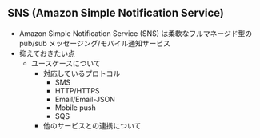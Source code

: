## SNS (Amazon Simple Notification Service)
* Amazon Simple Notification Service (SNS) は柔軟なフルマネージド型の pub/sub メッセージング/モバイル通知サービス
* 抑えておきたい点
  * ユースケースについて
    * 対応しているプロトコル
      * SMS
      * HTTP/HTTPS
      * Email/Email-JSON
      * Mobile push
      * SQS
    * 他のサービスとの連携について